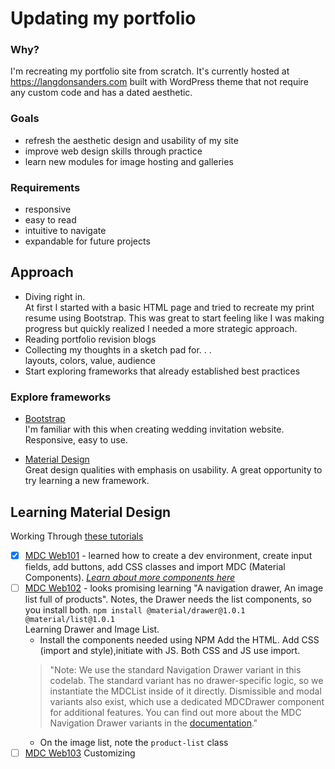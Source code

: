 # Updating my portfolio
### Why?
I'm recreating my portfolio site from scratch. It's currently hosted at https://langdonsanders.com built with WordPress theme that not require any custom code and has a dated aesthetic.

### Goals
 * refresh the aesthetic design and usability of my site
 * improve web design skills through practice
 * learn new modules for image hosting and galleries

### Requirements
 * responsive
 * easy to read
 * intuitive to navigate
 * expandable for future projects

## Approach

* Diving right in.  
   At first I started with a basic HTML page and tried to recreate my print resume using Bootstrap. This was great to start feeling like I was making progress but quickly realized I needed a more strategic approach.    
* Reading portfolio revision blogs  
* Collecting my thoughts in a sketch pad for. . .   
   layouts, colors, value, audience
* Start exploring frameworks that already established best practices 

### Explore frameworks

* [Bootstrap](https://getbootstrap.com/)  
   I'm familiar with this when creating wedding invitation website. Responsive, easy to use.

* [Material Design](https://material.io/develop/)  
   Great design qualities with emphasis on usability. A great opportunity to try learning a new framework.
   
## Learning Material Design  
Working Through [these tutorials](https://material.io/collections/developer-tutorials/#web)

- [x] [MDC Web101](https://codelabs.developers.google.com/codelabs/mdc-101-web/#0) - learned how to create a dev environment, create input fields, add buttons, add CSS classes and import MDC (Material Components). [*Learn about more components here*](https://material.io/components/web/catalog/)
- [ ] [MDC Web102](https://codelabs.developers.google.com/codelabs/mdc-102-web/#0) - looks promising learning "A navigation drawer, An image list full of products". Notes, the Drawer needs the list components, so you install both. 
       `npm install @material/drawer@1.0.1 @material/list@1.0.1`  
    Learning Drawer and Image List. 
   - Install the components needed using NPM Add the HTML. Add CSS (import and style),initiate with JS. Both CSS and JS use import.
   > "Note: We use the standard Navigation Drawer variant in this codelab. The standard variant has no drawer-specific logic, so we instantiate the MDCList inside of it directly. Dismissible and modal variants also exist, which use a dedicated MDCDrawer component for additional features. You can find out more about the MDC Navigation Drawer variants in the [documentation](https://material.io/develop/web/components/drawers/)."  
   - On the image list, note the `product-list` class
- [ ] [MDC Web103](https://codelabs.developers.google.com/codelabs/mdc-103-web) Customizing
